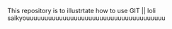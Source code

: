 This repository is to illustrtate how to use GIT
|| loli saikyouuuuuuuuuuuuuuuuuuuuuuuuuuuuuuuuuuuuuu
